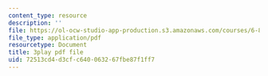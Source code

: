 ```yaml
---
content_type: resource
description: ''
file: https://ol-ocw-studio-app-production.s3.amazonaws.com/courses/6-849-geometric-folding-algorithms-linkages-origami-polyhedra-fall-2012/72513cd4d3cfc640063267fbe87f1ff7_2ylK_QUpJcQ.pdf
file_type: application/pdf
resourcetype: Document
title: 3play pdf file
uid: 72513cd4-d3cf-c640-0632-67fbe87f1ff7
---
```

